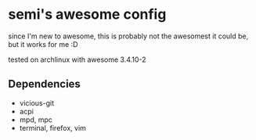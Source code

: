 
semi's awesome config
=====================

since I'm new to awesome, this is probably not the awesomest it could be, but it works for me :D

tested on archlinux with awesome 3.4.10-2

Dependencies
------------

* vicious-git
* acpi
* mpd, mpc
* terminal, firefox, vim
